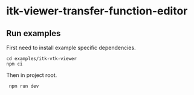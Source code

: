 # itk-viewer-transfer-function-editor

## Run examples

First need to install example specific dependencies.

```
cd examples/itk-vtk-viewer
npm ci
```

Then in project root.

```
 npm run dev
```

